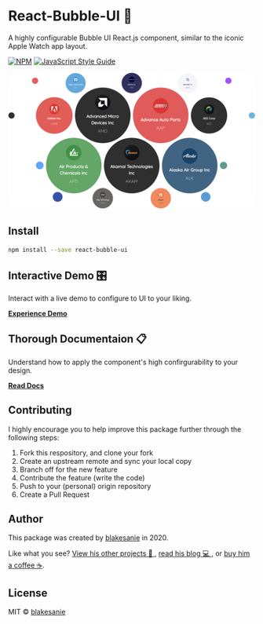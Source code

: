 # React-Bubble-UI 🔮

A highly configurable Bubble UI React.js component, similar to the iconic Apple Watch app layout.

[![NPM](https://img.shields.io/npm/v/react-bubble-ui.svg)](https://www.npmjs.com/package/react-bubble-ui) [![JavaScript Style Guide](https://img.shields.io/badge/code_style-standard-brightgreen.svg)](https://standardjs.com)

<img src="./example/public/demoScreenshot.png" style="border-radius: 30px"/>

## Install

```bash
npm install --save react-bubble-ui
```

## Interactive Demo 🎛️

Interact with a live demo to configure to UI to your liking.

[**Experience Demo**](blakesanie.github.io/React-Bubble-UI)

## Thorough Documentaion 📋

Understand how to apply the component's high confirgurability to your design.

[**Read Docs**](blakesanie.github.io/React-Bubble-UI)

## Contributing

I highly encourage you to help improve this package further through the following steps:

1. Fork this respository, and clone your fork
2. Create an upstream remote and sync your local copy
3. Branch off for the new feature
4. Contribute the feature (write the code)
5. Push to your (personal) origin repository
6. Create a Pull Request

## Author

This package was created by [blakesanie](https://github.com/blakesanie) in 2020.

Like what you see? [View his other projects 📱 ](blakesanie.com/cs), [read his blog 💻 ](blakesanie.medium.com), or [buy him a coffee ☕](https://paypal.me/blakesanie?locale.x=en_US).

## License

MIT © [blakesanie](https://github.com/blakesanie)
